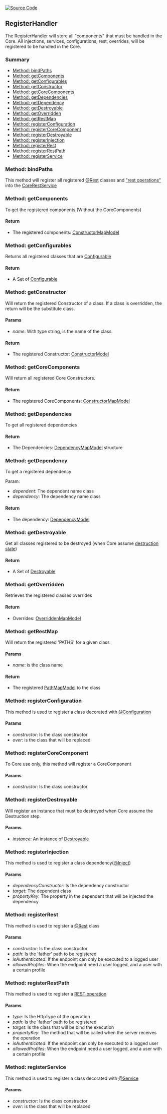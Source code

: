[![Source Code](https://img.shields.io/badge/Source%20Code-black?logo=TypeScript&style=for-the-badge)](src/main/core/handler/register.handler.ts)

## RegisterHandler

The RegisterHandler will store all "components" that must be handled in the Core.
All injections, services, configurations, rest, overrides, will be registered to be handled in the Core.

### Summary

 - [Method: bindPaths](#method-bindpaths)
 - [Method: getComponents](#method-getcomponents)
 - [Method: getConfigurables](#method-getconfigurables)
 - [Method: getConstructor](#method-getconstructor)
 - [Method: getCoreComponents](#method-getconstructor)
 - [Method: getDependencies](#method-getdependencies)
 - [Method: getDependency](#method-getdependency)
 - [Method: getDestroyable](#method-getdestroyable)
 - [Method: getOverridden](#method-getoverridden)
 - [Method: getRestMap](#method-getrestmap)
 - [Method: registerConfiguration](#method-registerconfiguration)
 - [Method: registerCoreComponent](#method-registercorecomponent)
 - [Method: registerDestroyable](#method-registerdestroyable)
 - [Method: registerInjection](#method-registerinjection)
 - [Method: registerRest](#method-registerrest)
 - [Method: registerRestPath](#method-registerrestpath)
 - [Method: registerService](#method-registerservice)

### Method: bindPaths

This method will register all registered [@Rest](documentation/the-way/core/decorator/application-components-decorators.md#rest) classes and ["rest operations"](documentation/the-way/core/decorator/rest-decorators.md) into the [CoreRestService](documentation/the-way/core/service/core-rest-service.md)

### Method: getComponents

To get the registered components (Without the CoreComponents)

#### Return

 - The registered components: [ConstructorMapModel](documentation/the-way/core/shared/model/constructor-map-model.md)

### Method: getConfigurables

Returns all registered classes that are [Configurable](documentation/the-way/core/shared/abstract/configurable.md)

#### Return

 - A Set of [Configurable](documentation/the-way/core/shared/abstract/configurable.md)

### Method: getConstructor

Will return the registered Constructor of a class.
If a class is overridden, the return will be the substitute class.

#### Params

 - *name*: With type string, is the name of the class.


#### Return

 - The registered Constructor: [ConstructorModel](documentation/the-way/core/shared/model/constructor-model.md)

### Method: getCoreComponents

Will return all registered Core Constructors.

#### Return

 - The registered CoreComponents: [ConstructorMapModel](documentation/the-way/core/shared/model/constructor-map-model.md)

### Method: getDependencies

To get all registered dependencies

#### Return

- The Dependencies: [DependencyMapModel](documentation/the-way/core/shared/model/dependency-map-model.md) structure

### Method: getDependency

To get a registered dependency

Param:

 - *dependent*: The dependent name class
 - *dependency*: The dependency name class

#### Return

- The dependency: [DependencyModel](documentation/the-way/core/shared/model/dependency-model.md)

### Method: getDestroyable

Get all classes registered to be destroyed (when Core assume [destruction state](documentation/the-way/core/core.md#step-destruction))

#### Return

 - A Set of [Destroyable](documentation/the-way/core/shared/abstract/destroyable.md)

### Method: getOverridden

Retrieves the registered classes overrides

#### Return

 - Overrides: [OverriddenMapModel](documentation/the-way/core/shared/model/overridden-map-model.md)

### Method: getRestMap

Will return the registered 'PATHS' for a given class

#### Params

 - *name*: is the class name

#### Return

 - The registered [PathMapModel](documentation/the-way/core/shared/model/path-map-model.md) to the class

### Method: registerConfiguration

This method is used to register a class decorated with [@Configuration](documentation/the-way/core/decorator/application-components-decorators.md#configuration)

#### Params

 - *constructor*: Is the class constructor
 - *over*: is the class that will be replaced

### Method: registerCoreComponent

To Core use only, this method will register a CoreComponent

#### Params

- *constructor*: Is the class constructor

### Method: registerDestroyable

Will register an instance that must be destroyed when Core assume the Destruction step.

#### Params

 - *instance*: An instance of [Destroyable](documentation/the-way/core/shared/abstract/destroyable.md)

### Method: registerInjection

This method is used to register a class dependency([@Inject](documentation/the-way/core/decorator/application-components-decorators.md#inject))

#### Params

 - *dependencyConstructor*: Is the dependency constructor
 - *target*: The dependent class
 - *propertyKey*: The property in the dependent that will be injected the dependency

### Method: registerRest

This method is used to register a [@Rest](documentation/the-way/core/decorator/application-components-decorators.md#rest) class

#### Params

 - *constructor*: Is the class constructor
 - *path*: Is the 'father' path to be registered
 - *isAuthenticated*: If the endpoint can only be executed to a logged user
 - *allowedProfiles*: When the endpoint need a user logged, and a user with a certain profile

### Method: registerRestPath

This method is used to register a [REST operation](documentation/the-way/core/decorator/rest-decorators.md)

#### Params

- *type*: Is the HttpType of the operation
- *path*: Is the 'father' path to be registered
- *target*: Is the class that will be bind the execution
- *propertyKey*: The method that will be called when the server receives the operation
- *isAuthenticated*: If the endpoint can only be executed to a logged user
- *allowedProfiles*: When the endpoint need a user logged, and a user with a certain profile

### Method: registerService

This method is used to register a class decorated with [@Service](documentation/the-way/core/decorator/application-components-decorators.md#service)

#### Params

- *constructor*: Is the class constructor
- *over*: is the class that will be replaced